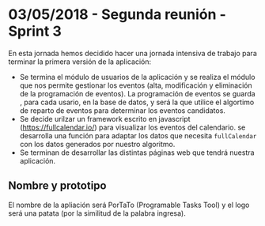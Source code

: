 # 03/05/2018 - Segunda reunión - Sprint 3

En esta jornada hemos decidido hacer una jornada intensiva de trabajo para terminar la primera versión de la aplicación:

* Se termina el módulo de usuarios de la aplicación y se realiza el módulo que nos permite gestionar los eventos (alta, modificación y eliminación de la programación de eventos). La programación de eventos se guarda , para cada usario, en la base de datos, y será la que utilice el algortimo de reparto de eventos para determinar los eventos candidatos.
* Se decide urilzar un framework escrito en javascript (https://fullcalendar.io/) para visualizar los eventos del calendario. se desarrolla una función para adaptar los datos que necesita `fullCalendar` con los datos generados por nuestro algoritmo.
* Se terminan de desarrollar las distintas páginas web que tendrá nuestra aplicación.

## Nombre y prototipo

El nombre de la apliación será PorTaTo (Programable Tasks Tool) y el logo será una patata (por la similitud de la palabra ingresa).